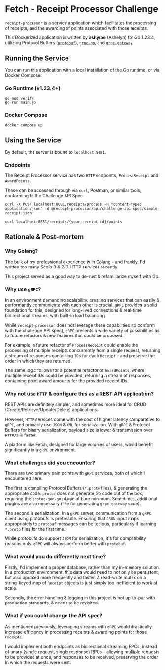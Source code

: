 # Fetch - Receipt Processor Challenge

`receipt-processor` is a service application which facilitates the processing of receipts, and the awarding of points associated with those receipts.

This Dockerized application is written by **ashyrae** (Ashelyn) for Go 1.23.4, utilizing Protocol Buffers ([`protobuf`](https://github.com/protocolbuffers/protobuf)), [`grpc-go`](https://github.com/grpc/grpc-go), and [`grpc-gateway`](https://github.com/grpc-ecosystem/grpc-gateway).

## Running the Service

You can run this application with a local installation of the Go runtime, or via Docker Compose.

### Go Runtime (v1.23.4+)

```shell
go mod verify
go run main.go
```

### Docker Compose

```shell
docker compose up
```

## Using the Service

By default, the server is bound to `localhost:8081`.

### Endpoints

The Receipt Processor service has two `HTTP` endpoints, `ProcessReceipt` and `AwardPoints`.

These can be accessed through via `curl`, Postman, or similar tools, conforming to the Challenge API Spec.

```shell
curl -X POST localhost:8081/receipts/process -H "content-type: application/json" -d @receipt-processor/api/challenge-api-spec/simple-receipt.json
    
curl localhost:8081/receipts/{your-receipt-id}/points
```

## Rationale & Post-mortem

### Why Golang?

The bulk of my professional experience is in Golang - and frankly, I'd written too many *Scala 3 & ZIO* HTTP services recently.

This project served as a good way to de-rust & refamiliarize myself with Go.

### Why use `gRPC`?

In an environment demanding scalability, creating services that can easily & performantly communicate with each other is crucial.
`gRPC` provides a solid foundation for this, designed for long-lived connections & real-time bidirectional streams, with built-in load balancing.

While `receipt-processor` does not leverage these capabilities (to conform with the challenge API spec),
`gRPC` presents a wide variety of possibilities as to future refactors & new features that could be proposed.

For example, a future refactor of `ProcessReceipt` could enable the processing of multiple receipts concurrently from a single request,
returning a stream of responses containing `ID`s for each `Receipt` - and preserve the order in which they are returned.

The same logic follows for a potential refactor of `AwardPoints`, where multiple receipt IDs could be provided,
returning a stream of responses, containing point award amounts for the provided receipt IDs.

### Why not use `HTTP` & configure this as a REST API application?

REST APIs are definitely simpler, and sometimes more ideal for CRUD (Create/Retrieve/Update/Delete) applications.

However, `HTTP` services come with the cost of higher latency comparative to `gRPC`, and primarily use `JSON` & `XML` for serialization.
With `gRPC` & Protocol Buffers for binary serialization, payload size is lower & transmission over `HTTP/2` is faster.

A platform like Fetch, designed for large volumes of users, would benefit significantly in a `gRPC` environment.

### What challenges did you encounter?

There are two primary pain points with `gRPC` services, both of which I encountered here.

The first is compiling Protocol Buffers (`*.proto` files), & generating the appropriate code. `protoc` does not generate Go code out of the box, requiring the `protoc-gen-go` plugin at bare minimum. Sometimes, additional plugins are also necessary (like for generating `grpc-gateway` code).

The second is serialization. In a `gRPC` server, communication from a `gRPC` client using protobufs is preferable.
Ensuring that `JSON` input maps appropriately to `protobuf` messages can be tedious, particularly if learning `*.proto` files for the first time.

While protobufs do support `JSON` for serialization, it's for compatibility reasons only. `gRPC` will always perform better with `protobuf`.

### What would you do differently next time?

Firstly, I'd implement a proper database, rather than my in-memory solution. In a production environment, this data would need to not only be persistent,
but also updated more frequently and faster. A read-write mutex on a string-keyed map of `Receipt` objects is just simply too inefficient to work at scale.

Secondly, the error handling & logging in this project is not up-to-par with production standards, & needs to be revisited.

### What if you could change the API spec?

As mentioned previously, leveraging streams with `gRPC` would drastically increase efficiency in processing receipts & awarding points for those receipts.

I would implement both endpoints as bidirectional streaming RPCs, instead of unary (single request, single response) RPCs - allowing multiple requests to be provided at once, and responses to be received, preserving the order in which the requests were sent.
